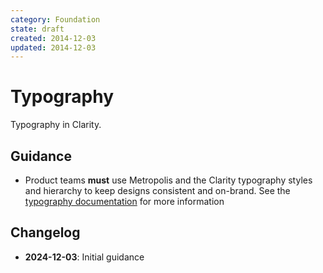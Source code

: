 ```yaml
---
category: Foundation
state: draft
created: 2014-12-03
updated: 2014-12-03
---
```


# Typography

Typography in Clarity.

## Guidance

- Product teams **must** use Metropolis and the Clarity typography styles and hierarchy to keep designs consistent and on-brand. See the [typography documentation](https://clarity.design/documentation/typography) for more information

## Changelog

- **2024-12-03**: Initial guidance
